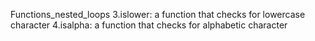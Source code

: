  Functions_nested_loops
3.islower:
a function that checks for lowercase character
4.isalpha:
a function that checks for alphabetic character
